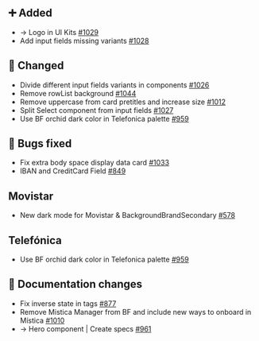 ## ➕ Added

- → Logo in UI Kits [#1029](https://github.com/Telefonica/mistica-design/issues/1029)
- Add input fields missing variants [#1028](https://github.com/Telefonica/mistica-design/issues/1028)

## 🔄 Changed

- Divide different input fields variants in components [#1026](https://github.com/Telefonica/mistica-design/issues/1026)
- Remove rowList background [#1044](https://github.com/Telefonica/mistica-design/issues/1044)
- Remove uppercase from card pretitles and increase size [#1012](https://github.com/Telefonica/mistica-design/issues/1012)
- Split Select component from input fields [#1027](https://github.com/Telefonica/mistica-design/issues/1027)
- Use BF orchid dark color in Telefonica palette [#959](https://github.com/Telefonica/mistica-design/issues/959)

## 🐞 Bugs fixed

- Fix extra body space display data card [#1033](https://github.com/Telefonica/mistica-design/issues/1033)
- IBAN and CreditCard Field  [#849](https://github.com/Telefonica/mistica-design/issues/849)

## Movistar

- New dark mode for Movistar & BackgroundBrandSecondary [#578](https://github.com/Telefonica/mistica-design/issues/578)

## Telefónica

- Use BF orchid dark color in Telefonica palette [#959](https://github.com/Telefonica/mistica-design/issues/959)

## 📒 Documentation changes

- Fix inverse state in tags [#877](https://github.com/Telefonica/mistica-design/issues/877)
- Remove Mistica Manager from BF and include new ways to onboard in Mística [#1010](https://github.com/Telefonica/mistica-design/issues/1010)
- → Hero component | Create specs [#961](https://github.com/Telefonica/mistica-design/issues/961)
